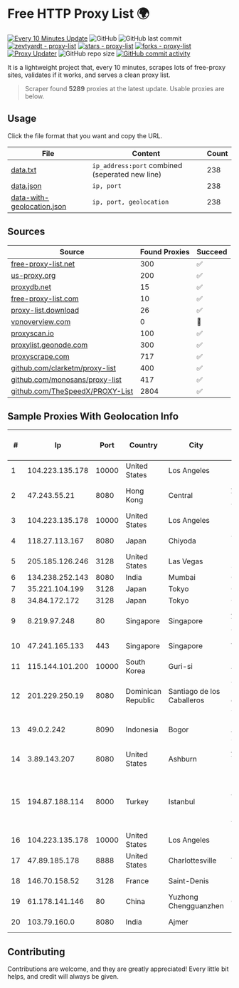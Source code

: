 
# Free HTTP Proxy List 🌍

[![Every 10 Minutes Update](https://github.com/mertguvencli/http-proxy-list/actions/workflows/main.yml/badge.svg?branch=main)](https://github.com/mertguvencli/http-proxy-list/actions/workflows/main.yml)
![GitHub](https://img.shields.io/github/license/mertguvencli/http-proxy-list)
![GitHub last commit](https://img.shields.io/github/last-commit/mertguvencli/http-proxy-list)
[![zevtyardt - proxy-list](https://img.shields.io/static/v1?label=zevtyardt&message=proxy-list&color=blue&logo=github)](https://github.com/zevtyardt/proxy-list "Go to GitHub repo")
[![stars - proxy-list](https://img.shields.io/github/stars/zevtyardt/proxy-list?style=social)](https://github.com/zevtyardt/proxy-list)
[![forks - proxy-list](https://img.shields.io/github/forks/zevtyardt/proxy-list?style=social)](https://github.com/zevtyardt/proxy-list)
[![Proxy Updater](https://github.com/zevtyardt/proxy-list/workflows/Proxy%20Updater/badge.svg)](https://github.com/zevtyardt/proxy-list/actions?query=workflow:"Proxy+Updater")
![GitHub repo size](https://img.shields.io/github/repo-size/zevtyardt/proxy-list)
[![GitHub commit activity](https://img.shields.io/github/commit-activity/m/zevtyardt/proxy-list?logo=commits)](https://github.com/zevtyardt/proxy-list/commits/main)

It is a lightweight project that, every 10 minutes, scrapes lots of free-proxy sites, validates if it works, and serves a clean proxy list.

> Scraper found **5289** proxies at the latest update. Usable proxies are below.

## Usage

Click the file format that you want and copy the URL.

|File|Content|Count|
|----|-------|-----|
|[data.txt](https://raw.githubusercontent.com/mertguvencli/http-proxy-list/main/proxy-list/data.txt)|`ip_address:port` combined (seperated new line)|238|
|[data.json](https://raw.githubusercontent.com/mertguvencli/http-proxy-list/main/proxy-list/data.json)|`ip, port`|238|
|[data-with-geolocation.json](https://raw.githubusercontent.com/mertguvencli/http-proxy-list/main/proxy-list/data-with-geolocation.json)|`ip, port, geolocation`|238|

## Sources

|Source|Found Proxies|Succeed|
|------|-------------|-------|
|[free-proxy-list.net](https://free-proxy-list.net)|300|✅|
|[us-proxy.org](https://www.us-proxy.org)|200|✅|
|[proxydb.net](http://proxydb.net)|15|✅|
|[free-proxy-list.com](https://free-proxy-list.com/?page=&port=&type%5B%5D=http&type%5B%5D=https&up_time=0&search=Search)|10|✅|
|[proxy-list.download](https://www.proxy-list.download/HTTP)|26|✅|
|[vpnoverview.com](https://vpnoverview.com/privacy/anonymous-browsing/free-proxy-servers)|0|🚫|
|[proxyscan.io](https://www.proxyscan.io)|100|✅|
|[proxylist.geonode.com](https://proxylist.geonode.com/api/proxy-list?limit=300&page=1&sort_by=lastChecked&sort_type=desc&protocols=http,https)|300|✅|
|[proxyscrape.com](https://api.proxyscrape.com/v2/?request=displayproxies&protocol=http&timeout=10000&country=all&ssl=all&anonymity=all)|717|✅|
|[github.com/clarketm/proxy-list](https://raw.githubusercontent.com/clarketm/proxy-list/master/proxy-list-raw.txt)|400|✅|
|[github.com/monosans/proxy-list](https://raw.githubusercontent.com/monosans/proxy-list/main/proxies/http.txt)|417|✅|
|[github.com/TheSpeedX/PROXY-List](https://raw.githubusercontent.com/TheSpeedX/PROXY-List/master/http.txt)|2804|✅|


## Sample Proxies With Geolocation Info

|#|Ip|Port|Country|City|Internet Service Provider|
|-|--|----|-------|----|-------------------------|
|1|104.223.135.178|10000|United States|Los Angeles|LayerHost|
|2|47.243.55.21|8080|Hong Kong|Central|Alibaba (US) Technology Co., Ltd.|
|3|104.223.135.178|10000|United States|Los Angeles|LayerHost|
|4|118.27.113.167|8080|Japan|Chiyoda|GMO Internet, Inc.|
|5|205.185.126.246|3128|United States|Las Vegas|FranTech Solutions|
|6|134.238.252.143|8080|India|Mumbai|Google LLC|
|7|35.221.104.199|3128|Japan|Tokyo|Google LLC|
|8|34.84.172.172|3128|Japan|Tokyo|Google LLC|
|9|8.219.97.248|80|Singapore|Singapore|Alibaba (US) Technology Co., Ltd.|
|10|47.241.165.133|443|Singapore|Singapore|Alibaba.com LLC|
|11|115.144.101.200|10000|South Korea|Guri-si|Korea Telecom|
|12|201.229.250.19|8080|Dominican Republic|Santiago de los Caballeros|Compañía Dominicana de Teléfonos S. A.|
|13|49.0.2.242|8090|Indonesia|Bogor|PT Usaha Adi Sanggoro|
|14|3.89.143.207|8080|United States|Ashburn|Amazon Technologies Inc.|
|15|194.87.188.114|8000|Turkey|Istanbul|Kadir Huseyin Tezcan Nosspeed Internet Teknolojileri|
|16|104.223.135.178|10000|United States|Los Angeles|LayerHost|
|17|47.89.185.178|8888|United States|Charlottesville|Alibaba.com LLC|
|18|146.70.158.52|3128|France|Saint-Denis|M247 Europe Infra|
|19|61.178.141.146|80|China|Yuzhong Chengguanzhen|Chinanet|
|20|103.79.160.0|8080|India|Ajmer|Mlcinternet Pvt Ltd|



## Contributing

Contributions are welcome, and they are greatly appreciated! Every
little bit helps, and credit will always be given.


